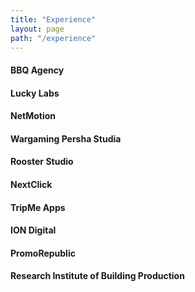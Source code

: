 ```yaml
---
title: "Experience"
layout: page
path: "/experience"
---
```


#### BBQ Agency

#### Lucky Labs

#### NetMotion

#### Wargaming Persha Studia

#### Rooster Studio

#### NextClick

#### TripMe Apps

#### ION Digital

#### PromoRepublic

#### Research Institute of Building Production



